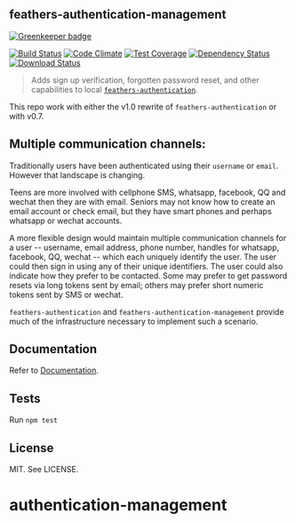 ## feathers-authentication-management

[![Greenkeeper badge](https://badges.greenkeeper.io/feathersjs/feathers-authentication-management.svg)](https://greenkeeper.io/)

[![Build Status](https://travis-ci.org/feathersjs/feathers-authentication-management.png?branch=master)](https://travis-ci.org/feathersjs/feathers-authentication-management)
[![Code Climate](https://codeclimate.com/github/feathersjs/feathers-authentication-management/badges/gpa.svg)](https://codeclimate.com/github/feathersjs/feathers-authentication-management)
[![Test Coverage](https://codeclimate.com/github/feathersjs/feathers-authentication-management/badges/coverage.svg)](https://codeclimate.com/github/feathersjs/feathers-authentication-management/coverage)
[![Dependency Status](https://img.shields.io/david/feathersjs/feathers-authentication-management.svg?style=flat-square)](https://david-dm.org/feathersjs/feathers-authentication-management)
[![Download Status](https://img.shields.io/npm/dm/feathers-authentication-management.svg?style=flat-square)](https://www.npmjs.com/package/feathers-authentication-management)

> Adds sign up verification, forgotten password reset, and other capabilities to local
[`feathers-authentication`](https://docs.feathersjs.com/v/auk/authentication/management.html).

This repo work with either the v1.0 rewrite of `feathers-authentication` or with v0.7.

## Multiple communication channels:

Traditionally users have been authenticated using their `username` or `email`.
However that landscape is changing.

Teens are more involved with cellphone SMS, whatsapp, facebook, QQ and wechat then they are with email.
Seniors may not know how to create an email account or check email, but they have smart phones
and perhaps whatsapp or wechat accounts.

A more flexible design would maintain multiple communication channels for a user
-- username, email address, phone number, handles for whatsapp, facebook, QQ, wechat --
which each uniquely identify the user.
The user could then sign in using any of their unique identifiers.
The user could also indicate how they prefer to be contacted.
Some may prefer to get password resets via long tokens sent by email;
others may prefer short numeric tokens sent by SMS or wechat.

`feathers-authentication` and `feathers-authentication-management`
provide much of the infrastructure necessary to implement such a scenario. 


## Documentation

Refer to [Documentation](./docs.md).

## Tests

Run `npm test`


## License

MIT. See LICENSE.
# authentication-management
